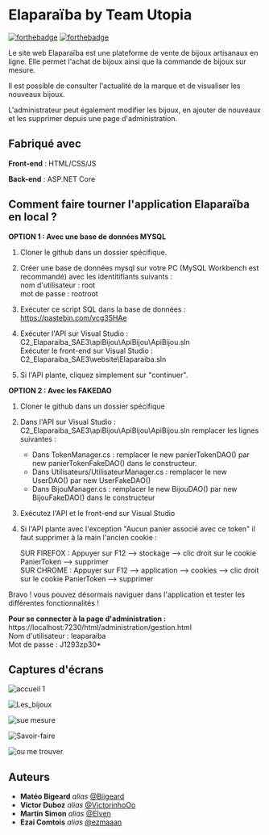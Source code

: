 # Elaparaïba by Team Utopia

[![forthebadge](https://forthebadge.com/images/badges/built-with-love.svg)](https://forthebadge.com)
[![forthebadge](https://forthebadge.com/images/badges/for-you.svg)](https://forthebadge.com)


Le site web Elaparaïba est une plateforme de vente de bijoux artisanaux en ligne. Elle permet l'achat de bijoux ainsi que la commande de bijoux sur mesure.  

Il est possible de consulter l'actualité de la marque et de visualiser les nouveaux bijoux.  

L'administrateur peut également modifier les bijoux, en ajouter de nouveaux et les supprimer depuis une page d'administration.  


## Fabriqué avec

**Front-end** : HTML/CSS/JS

**Back-end** : ASP.NET Core 


## Comment faire tourner l'application Elaparaïba en local ?  


**OPTION 1 : Avec une base de données MYSQL**

1) Cloner le github dans un dossier spécifique.
   
2) Créer une base de données mysql sur votre PC (MySQL Workbench est recommandé) avec les identitifiants suivants :  
   nom d'utilisateur : root  
   mot de passe : rootroot  

3) Exécuter ce script SQL dans la base de données : https://pastebin.com/vcg35HAe  
   
4) Exécuter l'API sur Visual Studio : C2_Elaparaiba_SAE3\apiBijou\ApiBijou\ApiBijou.sln  
   Exécuter le front-end sur Visual Studio  : C2_Elaparaiba_SAE3\website\Elaparaiba.sln  
   
5) Si l'API plante, cliquez simplement sur "continuer".  


**OPTION 2 : Avec les FAKEDAO**

1) Cloner le github dans un dossier spécifique  

2) Dans l'API sur Visual Studio : C2_Elaparaiba_SAE3\apiBijou\ApiBijou\ApiBijou.sln remplacer les lignes suivantes :  
   
   - Dans TokenManager.cs : remplacer le new panierTokenDAO() par new panierTokenFakeDAO() dans le constructeur.  
   - Dans Utilisateurs/UtilisateurManager.cs : remplacer le new UserDAO()  par new UserFakeDAO()  
   - Dans BijouManager.cs : remplacer le new BijouDAO() par new BijouFakeDAO() dans le constructeur  

4) Exécutez l'API et le front-end sur Visual Studio  

5) Si l'API plante avec l'exception "Aucun panier associé avec ce token" il faut supprimer à la main l'ancien cookie :  
   
   SUR FIREFOX : Appuyer sur F12 --> stockage --> clic droit sur le cookie PanierToken --> supprimer  
   SUR CHROME : Appuyer sur F12 --> application --> cookies --> clic droit sur le cookie PanierToken --> supprimer  

Bravo ! vous pouvez désormais naviguer dans l'application et tester les différentes fonctionnalités !  


**Pour se connecter à la page d'administration :**  
https://localhost:7230/html/administration/gestion.html  
Nom d'utilisateur : leaparaiba  
Mot de passe : J1293zp30*  


## Captures d'écrans
![accueil 1](https://github.com/dept-info-iut-dijon/C2_Elaparaiba_SAE3/assets/116215966/c75a755a-b336-4e00-b63e-3690332ace28)

![Les_bijoux](https://github.com/dept-info-iut-dijon/C2_Elaparaiba_SAE3/assets/116215966/57f2dda9-981b-4a95-a5d7-2cb13002149f)

![sue mesure](https://github.com/dept-info-iut-dijon/C2_Elaparaiba_SAE3/assets/116215966/16e7492e-bd1a-412a-bc62-12b1aa762891)

![Savoir-faire](https://github.com/dept-info-iut-dijon/C2_Elaparaiba_SAE3/assets/116215966/887eef95-fa67-4d9b-a29d-52a6bdecd7b3)

![ou me trouver](https://github.com/dept-info-iut-dijon/C2_Elaparaiba_SAE3/assets/116215966/bbaa648f-1f93-4bfc-94dc-6c79e84cabf9)



  

## Auteurs

* **Matéo Bigeard** _alias_ [@Biigeard](https://github.com/Mbigeard06)
* **Victor Duboz** _alias_ [@VictorinhoOo](https://github.com/victorinhoOo)
* **Martin Simon** _alias_ [@Elven](https://github.com/ms292435)
* **Ezai Comtois** _alias_ [@ezmaaan](https://github.com/tpiut212)


